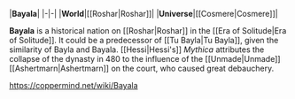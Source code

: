 |**Bayala**|
|-|-|
|**World**|[[Roshar\|Roshar]]|
|**Universe**|[[Cosmere\|Cosmere]]|

**Bayala** is a historical nation on [[Roshar\|Roshar]] in the [[Era of Solitude\|Era of Solitude]]. It could be a predecessor of [[Tu Bayla\|Tu Bayla]], given the similarity of Bayla and Bayala.
[[Hessi\|Hessi's]] *Mythica* attributes the collapse of the dynasty in 480 to the influence of the [[Unmade\|Unmade]] [[Ashertmarn\|Ashertmarn]] on the court, who caused great debauchery.



https://coppermind.net/wiki/Bayala